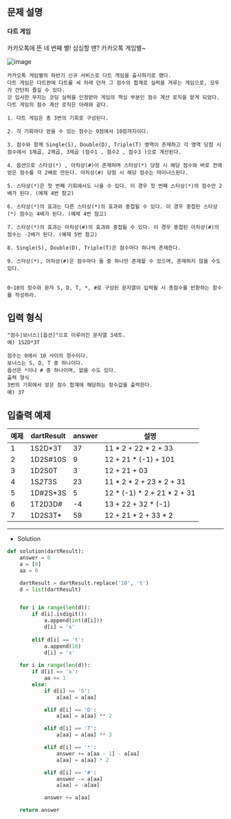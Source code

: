 ## 문제 설명
#### 다트 게임

카카오톡에 뜬 네 번째 별! 심심할 땐? 카카오톡 게임별~

![image](https://user-images.githubusercontent.com/84713532/208246690-9eed6928-b932-4ee6-a57d-3896eeb06ab7.png)

```
카카오톡 게임별의 하반기 신규 서비스로 다트 게임을 출시하기로 했다.
다트 게임은 다트판에 다트를 세 차례 던져 그 점수의 합계로 실력을 겨루는 게임으로, 모두가 간단히 즐길 수 있다.
갓 입사한 무지는 코딩 실력을 인정받아 게임의 핵심 부분인 점수 계산 로직을 맡게 되었다. 다트 게임의 점수 계산 로직은 아래와 같다.
```
```
1. 다트 게임은 총 3번의 기회로 구성된다.

2. 각 기회마다 얻을 수 있는 점수는 0점에서 10점까지이다.

3. 점수와 함께 Single(S), Double(D), Triple(T) 영역이 존재하고 각 영역 당첨 시 점수에서 1제곱, 2제곱, 3제곱 (점수1 , 점수2 , 점수3 )으로 계산된다.

4. 옵션으로 스타상(*) , 아차상(#)이 존재하며 스타상(*) 당첨 시 해당 점수와 바로 전에 얻은 점수를 각 2배로 만든다. 아차상(#) 당첨 시 해당 점수는 마이너스된다.

5. 스타상(*)은 첫 번째 기회에서도 나올 수 있다. 이 경우 첫 번째 스타상(*)의 점수만 2배가 된다. (예제 4번 참고)

6. 스타상(*)의 효과는 다른 스타상(*)의 효과와 중첩될 수 있다. 이 경우 중첩된 스타상(*) 점수는 4배가 된다. (예제 4번 참고)

7. 스타상(*)의 효과는 아차상(#)의 효과와 중첩될 수 있다. 이 경우 중첩된 아차상(#)의 점수는 -2배가 된다. (예제 5번 참고)

8. Single(S), Double(D), Triple(T)은 점수마다 하나씩 존재한다.

9. 스타상(*), 아차상(#)은 점수마다 둘 중 하나만 존재할 수 있으며, 존재하지 않을 수도 있다.


0~10의 정수와 문자 S, D, T, *, #로 구성된 문자열이 입력될 시 총점수를 반환하는 함수를 작성하라.
```

## 입력 형식
```
"점수|보너스|[옵션]"으로 이루어진 문자열 3세트.
예) 1S2D*3T

점수는 0에서 10 사이의 정수이다.
보너스는 S, D, T 중 하나이다.
옵선은 *이나 # 중 하나이며, 없을 수도 있다.
출력 형식
3번의 기회에서 얻은 점수 합계에 해당하는 정수값을 출력한다.
예) 37
```
## 입출력 예제

| 예제 |	dartResult |	answer |	설명 |
| --- | --- | --- | --- |
| 1 |	1S2D*3T |	37 |	11 * 2 + 22 * 2 + 33 |
| 2 |	1D2S#10S |	9	| 12 + 21 * (-1) + 101 |
| 3 |	1D2S0T |	3 |	12 + 21 + 03 |
| 4 |	1S*2T*3S |	23 |	11 * 2 * 2 + 23 * 2 + 31 |
| 5 |	1D#2S*3S |	5 |	12 * (-1) * 2 + 21 * 2 + 31 |
| 6 |	1T2D3D# |	-4	| 13 + 22 + 32 * (-1) |
| 7 |	1D2S3T*	| 59	| 12 + 21 * 2 + 33 * 2 |

---

- Solution

```py
def solution(dartResult):
    answer = 0
    a = [0]
    aa = 0

    dartResult = dartResult.replace('10', 't')
    d = list(dartResult)


    for i in range(len(d)):
        if d[i].isdigit():
            a.append(int(d[i]))
            d[i] = 'x'
        
        elif d[i] == 't':
            a.append(10)
            d[i] = 'x'
            
    for i in range(len(d)):
        if d[i] == 'x':
            aa += 1
        else:
            if d[i] == 'S':
                a[aa] = a[aa]

            elif d[i] == 'D':
                a[aa] = a[aa] ** 2

            elif d[i] == 'T':
                a[aa] = a[aa] ** 3

            elif d[i] == '*':
                answer += a[aa - 1] - a[aa]
                a[aa] = a[aa] * 2

            elif d[i] == '#':
                answer -= a[aa]
                a[aa] = -a[aa]

            answer += a[aa]

    return answer
```
